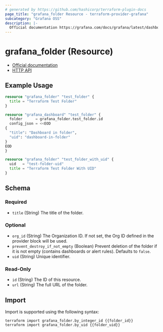 ```yaml
---
# generated by https://github.com/hashicorp/terraform-plugin-docs
page_title: "grafana_folder Resource - terraform-provider-grafana"
subcategory: "Grafana OSS"
description: |-
  Official documentation https://grafana.com/docs/grafana/latest/dashboards/manage-dashboards/HTTP API https://grafana.com/docs/grafana/latest/developers/http_api/folder/
---
```


# grafana_folder (Resource)

* [Official documentation](https://grafana.com/docs/grafana/latest/dashboards/manage-dashboards/)
* [HTTP API](https://grafana.com/docs/grafana/latest/developers/http_api/folder/)

## Example Usage

```terraform
resource "grafana_folder" "test_folder" {
  title = "Terraform Test Folder"
}

resource "grafana_dashboard" "test_folder" {
  folder      = grafana_folder.test_folder.id
  config_json = <<EOD
{
  "title": "Dashboard in folder",
  "uid": "dashboard-in-folder"
}
EOD
}

resource "grafana_folder" "test_folder_with_uid" {
  uid   = "test-folder-uid"
  title = "Terraform Test Folder With UID"
}
```

<!-- schema generated by tfplugindocs -->
## Schema

### Required

- `title` (String) The title of the folder.

### Optional

- `org_id` (String) The Organization ID. If not set, the Org ID defined in the provider block will be used.
- `prevent_destroy_if_not_empty` (Boolean) Prevent deletion of the folder if it is not empty (contains dashboards or alert rules). Defaults to `false`.
- `uid` (String) Unique identifier.

### Read-Only

- `id` (String) The ID of this resource.
- `url` (String) The full URL of the folder.

## Import

Import is supported using the following syntax:

```shell
terraform import grafana_folder.by_integer_id {{folder_id}}
terraform import grafana_folder.by_uid {{folder_uid}}
```
